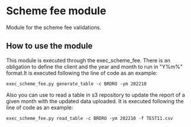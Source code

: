 Scheme fee module
========================
Module for the scheme fee validations.


How to use the module
--------------------
This module is executed through the exec_scheme_fee. There is an obligation to define the client and the year and month to run in "Y%m%" format.It is executed following the line of code as an example:

```
exec_scheme_fee.py generate_table -c BRDRO -ym 202210
```

Also you can use to read a table in s3 repository to update the report of a given month with the updated data uploaded.
It is executed following the line of code as an example:

```
exec_scheme_fee.py read_table -c BRDRO -ym 202210 -f TEST11.csv 
```